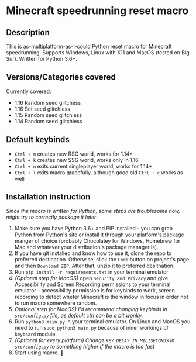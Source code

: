 # Minecraft speedrunning reset macro

## Description

This is as-multiplatform-as-I-could Python reset macro for Minecraft speedrunning. Supports Windows, Linux with X11 and MacOS (tested on Big Sur). Written for Python 3.6+.

## Versions/Categories covered

Currently covered:

* 1.16 Random seed glitchess
* 1.16 Set seed glitchless
* 1.15 Random seed glitchless
* 1.14 Random seed glitchless

## Default keybinds

* `Ctrl + m` creates new RSG world, works for 1.14+
* `Ctrl + k` creates new SSG world, works only in 1.16
* `Ctrl + n` exits current singleplayer world, works for 1.14+
* `Ctrl + l` exits macro gracefully, although good old `Ctrl + c` works as well

## Installation instruction

_Since the macro is written for Python, some steps are troublesome now, might try to correctly package it later_

1. Make sure you have Python 3.6+ and PIP installed - you can grab Python from [Python's site](https://www.python.org/) or install it through your platform's package manger of choice (probably Chocolatey for Windows, Homebrew for Mac and whatever your distribution's package manager is).
2. If you have git installed and know how to use it, clone the repo to preferred destination. Otherwise, click the `Code` button on project's page and then `Download ZIP`. After that, unzip it to preferred desitnation.
3. Run `pip install -r requirements.txt` in your terminal emulator
4. _(Optional step for MacOS)_ open `Security and Privacy` and give Accessibility and Screen Recording permissions to your terminal emulator - accessibility permission is for keybinds to work, screen recording to detect wheter Minecraft is the window in focus in order not to run macro somewhere random.
5. _Optional step for MacOS) I'd recommend changing keybinds in `src/config.py` file, as default ctrl can be a bit wonky._
6. Run `python3 main.py` in your terminal emulator. On Linux and MacOS you need to run `sudo python3 main.py` because of inner workings of `keyboard` module.
7. _(Optional for every platform) Change `KEY_DELAY_IN_MILISECONDS` in `src/config.py` to something higher if the macro is too fast_
8. Start using macro. 🤷
